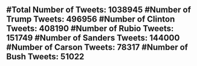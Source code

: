 #Total Number of Tweets: 1038945 
#Number of Trump Tweets: 496956
#Number of Clinton Tweets: 408190
#Number of Rubio Tweets: 151749
#Number of Sanders Tweets: 144000
#Number of Carson Tweets: 78317
#Number of Bush Tweets: 51022
---
